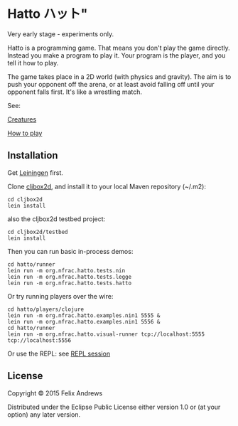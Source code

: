 # Hatto ハット"

Very early stage - experiments only.

Hatto is a programming game. That means you don't play the game
directly. Instead you make a program to play it. Your program is the
player, and you tell it how to play.

The game takes place in a 2D world (with physics and gravity). The aim
is to push your opponent off the arena, or at least avoid falling off
until your opponent falls first. It's like a wrestling match.


See:

[Creatures](https://github.com/floybix/hatto/wiki/Creatures)

[How to play](https://github.com/floybix/hatto/wiki/How-to-play)



## Installation

Get [Leiningen](http://leiningen.org/) first.

Clone [cljbox2d](http://github.com/floybix/cljbox2d/),
and install it to your local Maven repository (~/.m2):

```
cd cljbox2d
lein install
```

also the cljbox2d testbed project:

```
cd cljbox2d/testbed
lein install
```

Then you can run basic in-process demos:

```
cd hatto/runner
lein run -m org.nfrac.hatto.tests.nin
lein run -m org.nfrac.hatto.tests.legge
lein run -m org.nfrac.hatto.tests.hatto
```

Or try running players over the wire:

```
cd hatto/players/clojure
lein run -m org.nfrac.hatto.examples.nin1 5555 &
lein run -m org.nfrac.hatto.examples.nin1 5556 &
cd hatto/runner
lein run -m org.nfrac.hatto.visual-runner tcp://localhost:5555 tcp://localhost:5556
```

Or use the REPL: see [REPL session](https://github.com/floybix/hatto/wiki/REPL-session)


## License

Copyright © 2015 Felix Andrews

Distributed under the Eclipse Public License either version 1.0 or (at
your option) any later version.
